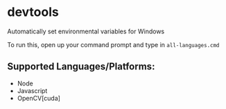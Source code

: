 # devtools
Automatically set environmental variables for Windows 

To run this, open up your command prompt and type in `all-languages.cmd`


## Supported Languages/Platforms: 
- Node
- Javascript
- OpenCV[cuda]
